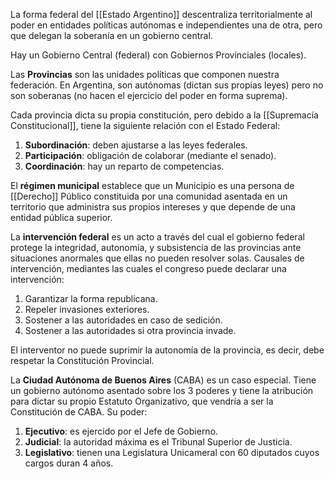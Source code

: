 La forma federal del [[Estado Argentino]] descentraliza territorialmente al poder en entidades políticas autónomas e independientes una de otra, pero que delegan la soberanía en un gobierno central.

Hay un Gobierno Central (federal) con Gobiernos Provinciales (locales).

Las **Provincias** son las unidades políticas que componen nuestra federación. En Argentina, son autónomas (dictan sus propias leyes) pero no son soberanas (no hacen el ejercicio del poder en forma suprema).

Cada provincia dicta su propia constitución, pero debido a la [[Supremacía Constitucional]], tiene la siguiente relación con el Estado Federal:

1. **Subordinación**: deben ajustarse a las leyes federales.
2. **Participación**: obligación de colaborar (mediante el senado).
3. **Coordinación**: hay un reparto de competencias.

El **régimen municipal** establece que un Municipio es una persona de [[Derecho]] Público constituida por una comunidad asentada en un territorio que administra sus propios intereses y que depende de una entidad pública superior.

La **intervención federal** es un acto a través del cual el gobierno federal protege la integridad, autonomía, y subsistencia de las provincias ante situaciones anormales que ellas no pueden resolver solas. Causales de intervención, mediantes las cuales el congreso puede declarar una intervención:

1. Garantizar la forma republicana.
2. Repeler invasiones exteriores.
3. Sostener a las autoridades en caso de sedición.
4. Sostener a las autoridades si otra provincia invade.

El interventor no puede suprimir la autonomía de la provincia, es decir, debe respetar la Constitución Provincial.

La **Ciudad Autónoma de Buenos Aires** (CABA) es un caso especial. Tiene un gobierno autónomo asentado sobre los 3 poderes y tiene la atribución para dictar su propio Estatuto Organizativo, que vendría a ser la Constitución de CABA. Su poder:

1. **Ejecutivo**: es ejercido por el Jefe de Gobierno.
2. **Judicial**: la autoridad máxima es el Tribunal Superior de Justicia.
3. **Legislativo**: tienen una Legislatura Unicameral con 60 diputados cuyos cargos duran 4 años.
